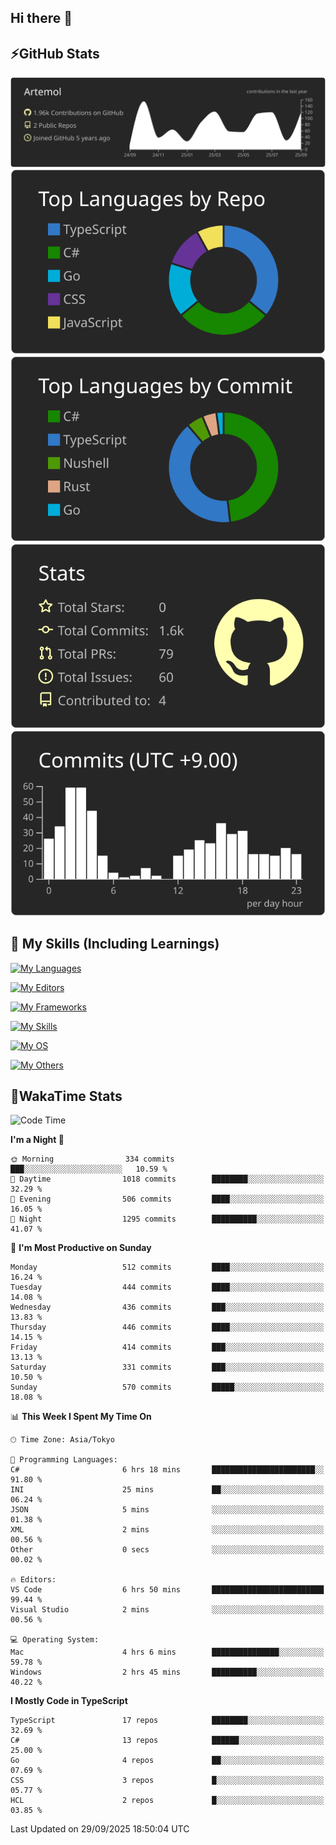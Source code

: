## Hi there 👋
<!--
**Artemol/Artemol** is a ✨ _special_ ✨ repository because its `README.md` (this file) appears on your GitHub profile.

Here are some ideas to get you started:

- 🔭 I’m currently working on ...
- 🌱 I’m currently learning ...
- 👯 I’m looking to collaborate on ...
- 🤔 I’m looking for help with ...
- 💬 Ask me about ...
- 📫 How to reach me: ...
- 😄 Pronouns: ...
- ⚡ Fun fact: ...
-->

## ⚡GitHub Stats
[![](https://raw.githubusercontent.com/Artemol/Artemol/main/profile-summary-card-output/apprentice/0-profile-details.svg)](https://github.com/vn7n24fzkq/github-profile-summary-cards)
[![](https://raw.githubusercontent.com/Artemol/Artemol/main/profile-summary-card-output/apprentice/1-repos-per-language.svg)](https://github.com/vn7n24fzkq/github-profile-summary-cards) [![](https://raw.githubusercontent.com/Artemol/Artemol/main/profile-summary-card-output/apprentice/2-most-commit-language.svg)](https://github.com/vn7n24fzkq/github-profile-summary-cards)
[![](https://raw.githubusercontent.com/Artemol/Artemol/main/profile-summary-card-output/apprentice/3-stats.svg)](https://github.com/vn7n24fzkq/github-profile-summary-cards) [![](https://raw.githubusercontent.com/Artemol/Artemol/main/profile-summary-card-output/apprentice/4-productive-time.svg)](https://github.com/vn7n24fzkq/github-profile-summary-cards)

## 🌱 My Skills (Including Learnings)

<!--
### Languages
-->
[![My Languages](https://skillicons.dev/icons?i=ts,py,cs,dotnet,rust,go,c,matlab,css)](https://skillicons.dev)

<!--
### Editors
-->
[![My Editors](https://skillicons.dev/icons?i=vscode,neovim,vim,visualstudio,idea)](https://skillicons.dev)

<!--
### Frameworks
-->
[![My Frameworks](https://skillicons.dev/icons?i=react,nestjs,vite,tailwind,tauri,electron,remix,nextjs,fastapi)](https://skillicons.dev)

<!--
### Tools
-->
[![My Skills](https://skillicons.dev/icons?i=git,nodejs,docker,unity,postman,bun,discord,cloudflare,bash,prometheus,grafana,obsidian)](https://skillicons.dev)

<!--
### OS
-->
[![My OS](https://skillicons.dev/icons?i=windows,ubuntu)](https://skillicons.dev)

<!--
### Others
-->
[![My Others](https://skillicons.dev/icons?i=github,raspberrypi,gcp)](https://skillicons.dev)

## 💬WakaTime Stats
<!--START_SECTION:waka-->
![Code Time](http://img.shields.io/badge/Code%20Time-653%20hrs%204%20mins-blue)

**I'm a Night 🦉** 

```text
🌞 Morning                334 commits         ███░░░░░░░░░░░░░░░░░░░░░░   10.59 % 
🌆 Daytime                1018 commits        ████████░░░░░░░░░░░░░░░░░   32.29 % 
🌃 Evening                506 commits         ████░░░░░░░░░░░░░░░░░░░░░   16.05 % 
🌙 Night                  1295 commits        ██████████░░░░░░░░░░░░░░░   41.07 % 
```
📅 **I'm Most Productive on Sunday** 

```text
Monday                   512 commits         ████░░░░░░░░░░░░░░░░░░░░░   16.24 % 
Tuesday                  444 commits         ████░░░░░░░░░░░░░░░░░░░░░   14.08 % 
Wednesday                436 commits         ███░░░░░░░░░░░░░░░░░░░░░░   13.83 % 
Thursday                 446 commits         ████░░░░░░░░░░░░░░░░░░░░░   14.15 % 
Friday                   414 commits         ███░░░░░░░░░░░░░░░░░░░░░░   13.13 % 
Saturday                 331 commits         ███░░░░░░░░░░░░░░░░░░░░░░   10.50 % 
Sunday                   570 commits         █████░░░░░░░░░░░░░░░░░░░░   18.08 % 
```


📊 **This Week I Spent My Time On** 

```text
🕑︎ Time Zone: Asia/Tokyo

💬 Programming Languages: 
C#                       6 hrs 18 mins       ███████████████████████░░   91.80 % 
INI                      25 mins             ██░░░░░░░░░░░░░░░░░░░░░░░   06.24 % 
JSON                     5 mins              ░░░░░░░░░░░░░░░░░░░░░░░░░   01.38 % 
XML                      2 mins              ░░░░░░░░░░░░░░░░░░░░░░░░░   00.56 % 
Other                    0 secs              ░░░░░░░░░░░░░░░░░░░░░░░░░   00.02 % 

🔥 Editors: 
VS Code                  6 hrs 50 mins       █████████████████████████   99.44 % 
Visual Studio            2 mins              ░░░░░░░░░░░░░░░░░░░░░░░░░   00.56 % 

💻 Operating System: 
Mac                      4 hrs 6 mins        ███████████████░░░░░░░░░░   59.78 % 
Windows                  2 hrs 45 mins       ██████████░░░░░░░░░░░░░░░   40.22 % 
```

**I Mostly Code in TypeScript** 

```text
TypeScript               17 repos            ████████░░░░░░░░░░░░░░░░░   32.69 % 
C#                       13 repos            ██████░░░░░░░░░░░░░░░░░░░   25.00 % 
Go                       4 repos             ██░░░░░░░░░░░░░░░░░░░░░░░   07.69 % 
CSS                      3 repos             █░░░░░░░░░░░░░░░░░░░░░░░░   05.77 % 
HCL                      2 repos             █░░░░░░░░░░░░░░░░░░░░░░░░   03.85 % 
```




 Last Updated on 29/09/2025 18:50:04 UTC
<!--END_SECTION:waka-->
